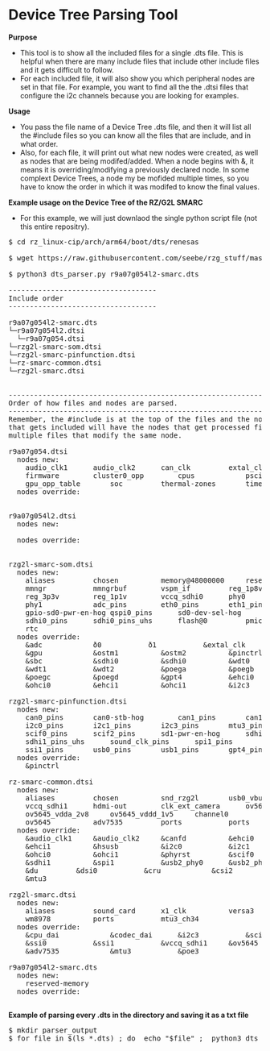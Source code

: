 # Device Tree Parsing Tool

**Purpose**
* This tool is to show all the included files for a single .dts file. This is helpful when there are many include files that include other include files and it gets difficult to follow.
* For each included file, it will also show you which peripheral nodes are set in that file. For example, you want to find all the the .dtsi files that configure the i2c channels because you are looking for examples.

**Usage**
* You pass the file name of a Device Tree .dts file, and then it will list all the #include files so you can know all the files that are include, and in what order.
* Also, for each file, it will print out what new nodes were created, as well as nodes that are being modifed/added. When a node begins with &, it means it is overriding/modifying a previously declared node. In some complext Device Trees, a node my be mofided multiple times, so you have to know the order in which it was modifed to know the final values.

**Example usage on the Device Tree of the RZ/G2L SMARC**
* For this example, we will just downlaod the single python script file (not this entire repositry).
<pre>
$ cd rz_linux-cip/arch/arm64/boot/dts/renesas

$ wget https://raw.githubusercontent.com/seebe/rzg_stuff/master/dts_parser/dts_parser.py

$ python3 dts_parser.py r9a07g054l2-smarc.dts

-----------------------------------
Include order
-----------------------------------
 
r9a07g054l2-smarc.dts
└─r9a07g054l2.dtsi
  └─r9a07g054.dtsi
└─rzg2l-smarc-som.dtsi
└─rzg2l-smarc-pinfunction.dtsi
└─rz-smarc-common.dtsi
└─rzg2l-smarc.dtsi
 
 
-------------------------------------------------------------
Order of how files and nodes are parsed.
-------------------------------------------------------------
Remember, the #include is at the top of the files and the nodes come after. So that means the last file
that gets included will have the nodes that get processed first. This is important to know when you have
multiple files that modify the same node.
 
r9a07g054.dtsi
  nodes new: 
	audio_clk1		audio_clk2		can_clk			extal_clk		
	firmware		cluster0_opp		cpus			psci			
	gpu_opp_table		soc			thermal-zones		timer			 
  nodes override: 
	 
 
r9a07g054l2.dtsi
  nodes new: 
	 
  nodes override: 
	 
 
rzg2l-smarc-som.dtsi
  nodes new: 
	aliases			chosen			memory@48000000		reserved-memory		
	mmngr			mmngrbuf		vspm_if			reg_1p8v		
	reg_3p3v		reg_1p1v		vccq_sdhi0		phy0			
	phy1			adc_pins		eth0_pins		eth1_pins		
	gpio-sd0-pwr-en-hog	qspi0_pins		sd0-dev-sel-hog		sdhi0_emmc_pins		
	sdhi0_pins		sdhi0_pins_uhs		flash@0			pmic			
	rtc			 
  nodes override: 
	&adc			&eth0			&eth1			&extal_clk		
	&gpu			&ostm1			&ostm2			&pinctrl			
	&sbc			&sdhi0			&sdhi0			&wdt0			
	&wdt1			&wdt2			&poega			&poegb			
	&poegc			&poegd			&gpt4			&ehci0			
	&ohci0			&ehci1			&ohci1			&i2c3			 
 
rzg2l-smarc-pinfunction.dtsi
  nodes new: 
	can0_pins		can0-stb-hog		can1_pins		can1-stb-hog		
	i2c0_pins		i2c1_pins		i2c3_pins		mtu3_pins		
	scif0_pins		scif2_pins		sd1-pwr-en-hog		sdhi1_pins		
	sdhi1_pins_uhs		sound_clk_pins		spi1_pins		ssi0_pins		
	ssi1_pins		usb0_pins		usb1_pins		gpt4_pins		 
  nodes override: 
	&pinctrl			 
 
rz-smarc-common.dtsi
  nodes new: 
	aliases			chosen			snd_rzg2l		usb0_vbus_otg		
	vccq_sdhi1		hdmi-out		clk_ext_camera		ov5645_vdddo_1v8	
	ov5645_vdda_2v8		ov5645_vddd_1v5		channel0		channel1		
	ov5645			adv7535			ports			ports			 
  nodes override: 
	&audio_clk1		&audio_clk2		&canfd			&ehci0			
	&ehci1			&hsusb			&i2c0			&i2c1			
	&ohci0			&ohci1			&phyrst			&scif0			
	&sdhi1			&spi1			&usb2_phy0		&usb2_phy1		
	&du			&dsi0			&cru			&csi2			
	&mtu3			 
 
rzg2l-smarc.dtsi
  nodes new: 
	aliases			sound_card		x1_clk			versa3			
	wm8978			ports			mtu3_ch34		 
  nodes override: 
	&cpu_dai			&codec_dai		&i2c3			&scif2			
	&ssi0			&ssi1			&vccq_sdhi1		&ov5645			
	&adv7535			&mtu3			&poe3			 
 
r9a07g054l2-smarc.dts
  nodes new: 
	reserved-memory		 
  nodes override: 

</pre>

**Example of parsing every .dts in the directory and saving it as a txt file**
<pre>
$ mkdir parser_output
$ for file in $(ls *.dts) ; do  echo "$file" ;  python3 dts_parser.py $file > parser_output/${file}.txt ; done
</pre>
